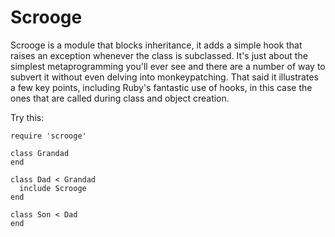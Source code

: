Scrooge
=======
Scrooge is a module that blocks inheritance, it adds a simple hook that 
raises an exception whenever the class is subclassed. It's just about the simplest 
metaprogramming you'll ever see and there are a number of way to subvert it without 
even delving into monkeypatching. That said it illustrates a few key points, including
Ruby's fantastic use of hooks, in this case the ones that are called during class 
and object creation.

Try this:
    
    require 'scrooge'
    
    class Grandad
    end
    
    class Dad < Grandad
      include Scrooge
    end
    
    class Son < Dad
    end
